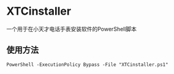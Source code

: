 # XTCinstaller

一个用于在小天才电话手表安装软件的PowerShell脚本

## 使用方法

```batch
PowerShell -ExecutionPolicy Bypass -File "XTCinstaller.ps1"
```
